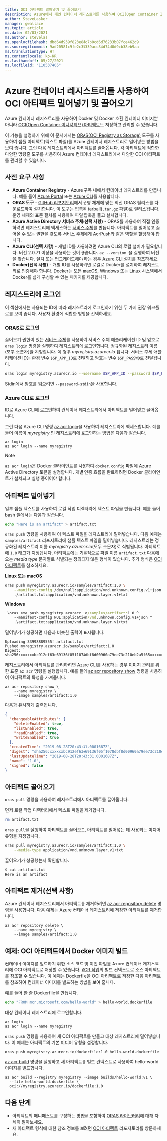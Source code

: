 ```yaml
---
title: OCI 아티팩트 밀어넣기 및 끌어오기
description: Azure에서 개인 컨테이너 레지스트리를 사용하여 OCI(Open Container Initiative) 아티팩트 밀어넣기 및 끌어오기
author: SteveLasker
manager: gwallace
ms.topic: article
ms.date: 02/03/2021
ms.author: stevelas
ms.openlocfilehash: dbd64d939f823e8dc7b0cd6d76233b07fce462d9
ms.sourcegitcommit: 9ad20581c9fe2c35339acc34d74d0d9cb38eb9aa
ms.translationtype: HT
ms.contentlocale: ko-KR
ms.lasthandoff: 05/27/2021
ms.locfileid: "110537405"
---
```

# <a name="push-and-pull-an-oci-artifact-using-an-azure-container-registry"></a>Azure 컨테이너 레지스트리를 사용하여 OCI 아티팩트 밀어넣기 및 끌어오기

Azure 컨테이너 레지스트리를 사용하여 Docker 및 Docker 호환 컨테이너 이미지뿐 아니라 [OCI(Open Container 이니셔티브) 아티팩트](container-registry-image-formats.md#oci-artifacts)도 저장하고 관리할 수 있습니다.

이 기능을 설명하기 위해 이 문서에서는 [ORAS(OCI Registry as Storage)](https://github.com/deislabs/oras) 도구를 사용하여 샘플 아티팩트(텍스트 파일)를 Azure 컨테이너 레지스트리로 밀어넣는 방법을 보여 줍니다. 그런 다음 레지스트리에서 아티팩트를 끌어옵니다. 각 아티팩트에 적합한 다양한 명령줄 도구를 사용하여 Azure 컨테이너 레지스트리에서 다양한 OCI 아티팩트를 관리할 수 있습니다.

## <a name="prerequisites"></a>사전 요구 사항

* **Azure Container Registry** - Azure 구독 내에서 컨테이너 레지스트리를 만듭니다. 예를 들어 [Azure Portal](container-registry-get-started-portal.md) 또는 [Azure CLI](container-registry-get-started-azure-cli.md)를 사용합니다.
* **ORAS 도구** - [GitHub 리포지토리](https://github.com/deislabs/oras/releases)에서 운영 체제에 맞는 최신 ORAS 릴리스를 다운로드하여 설치합니다. 이 도구는 압축된 tarball(`.tar.gz` 파일)로 릴리스됩니다. 운영 체제의 표준 절차를 사용하여 파일 압축을 풀고 설치합니다.
* **Azure Active Directory 서비스 주체(선택 사항)** - ORAS를 사용하여 직접 인증하려면 레지스트리에 액세스하는 [서비스 주체](container-registry-auth-service-principal.md)를 만듭니다. 아티팩트를 밀어넣고 끌어올 수 있는 권한을 갖도록 서비스 주체에게 AcrPush와 같은 역할을 할당해야 합니다.
* **Azure CLI(선택 사항)** - 개별 ID를 사용하려면 Azure CLI의 로컬 설치가 필요합니다. 버전 2.0.71 이상을 사용하는 것이 좋습니다. `az --version `을 실행하여 버전을 찾습니다. 설치 또는 업그레이드해야 하는 경우 [Azure CLI 설치](/cli/azure/install-azure-cli)를 참조하세요.
* **Docker(선택 사항)** - 개별 ID를 사용하려면 로컬로 Docker를 설치하여 레지스트리로 인증해야 합니다. Docker는 모든 [macOS][docker-mac], [Windows][docker-windows] 또는 [Linux][docker-linux] 시스템에서 Docker를 쉽게 구성할 수 있는 패키지를 제공합니다.


## <a name="sign-in-to-a-registry"></a>레지스트리에 로그인

이 섹션에서는 사용되는 ID에 따라 레지스트리에 로그인하기 위한 두 가지 권장 워크플로를 보여 줍니다. 사용자 환경에 적합한 방법을 선택하세요.

### <a name="sign-in-with-oras"></a>ORAS로 로그인

끌어오기 권한이 있는 [서비스 주체](container-registry-auth-service-principal.md)를 사용하여 서비스 주체 애플리케이션 ID 및 암호로 `oras login` 명령을 실행하여 레지스트리에 로그인합니다. 정규화된 레지스트리 이름(모두 소문자)을 지정합니다. 이 경우 *myregistry.azurecr.io* 입니다. 서비스 주체 애플리케이션 ID는 환경 변수 `$SP_APP_ID`로 전달되고 암호는 변수 `$SP_PASSWD`로 전달됩니다.

```bash
oras login myregistry.azurecr.io --username $SP_APP_ID --password $SP_PASSWD
```

Stdin에서 암호를 읽으려면 `--password-stdin`을 사용합니다.

### <a name="sign-in-with-azure-cli"></a>Azure CLI로 로그인

ID로 Azure CLI에 [로그인](/cli/azure/authenticate-azure-cli)하여 컨테이너 레지스트리에서 아티팩트를 밀어넣고 끌어옵니다.

그런 다음 Azure CLI 명령 [az acr login](/cli/azure/acr#az_acr_login)을 사용하여 레지스트리에 액세스합니다. 예를 들어 이름이 *myregistry* 인 레지스트리에 로그인하는 방법은 다음과 같습니다.

```azurecli
az login
az acr login --name myregistry
```

> [!NOTE]
> `az acr login`은 Docker 클라이언트를 사용하여 `docker.config` 파일에 Azure Active Directory 토큰을 설정합니다. 개별 인증 흐름을 완료하려면 Docker 클라이언트가 설치되고 실행 중이어야 합니다.

## <a name="push-an-artifact"></a>아티팩트 밀어넣기

일부 샘플 텍스트를 사용하여 로컬 작업 디렉터리에 텍스트 파일을 만듭니다. 예를 들어 bash 셸에서는 다음과 같습니다.

```bash
echo "Here is an artifact" > artifact.txt
```

`oras push` 명령을 사용하여 이 텍스트 파일을 레지스트리에 밀어넣습니다. 다음 예제는 `samples/artifact` 리포지토리에 샘플 텍스트 파일을 밀어넣습니다. 레지스트리는 정규화된 레지스트리 이름 *myregistry.azurecr.io*(모두 소문자)로 식별됩니다. 아티팩트에 `1.0` 태그가 지정됩니다. 아티팩트에는 기본적으로 파일 이름 `artifact.txt` 다음에 오는 *media type* 문자열로 식별되는 정의되지 않은 형식이 있습니다. 추가 형식은 [OCI 아티팩트](https://github.com/opencontainers/artifacts)를 참조하세요. 

**Linux 또는 macOS**

```bash
oras push myregistry.azurecr.io/samples/artifact:1.0 \
    --manifest-config /dev/null:application/vnd.unknown.config.v1+json \
    ./artifact.txt:application/vnd.unknown.layer.v1+txt
```

**Windows**

```cmd
.\oras.exe push myregistry.azurecr.io/samples/artifact:1.0 ^
    --manifest-config NUL:application/vnd.unknown.config.v1+json ^
    .\artifact.txt:application/vnd.unknown.layer.v1+txt
```

밀어넣기가 성공하면 다음과 비슷한 출력이 표시됩니다.

```console
Uploading 33998889555f artifact.txt
Pushed myregistry.azurecr.io/samples/artifact:1.0
Digest: sha256:xxxxxxbc912ef63e69136f05f1078dbf8d00960a79ee73c210eb2a5f65xxxxxx
```

레지스트리에서 아티팩트를 관리하려면 Azure CLI를 사용하는 경우 이미지 관리를 위한 표준 `az acr` 명령을 실행합니다. 예를 들어 [az acr repository show][az-acr-repository-show] 명령을 사용하여 아티팩트의 특성을 가져옵니다.

```azurecli
az acr repository show \
    --name myregistry \
    --image samples/artifact:1.0
```

다음과 유사하게 출력됩니다.

```json
{
  "changeableAttributes": {
    "deleteEnabled": true,
    "listEnabled": true,
    "readEnabled": true,
    "writeEnabled": true
  },
  "createdTime": "2019-08-28T20:43:31.0001687Z",
  "digest": "sha256:xxxxxxbc912ef63e69136f05f1078dbf8d00960a79ee73c210eb2a5f65xxxxxx",
  "lastUpdateTime": "2019-08-28T20:43:31.0001687Z",
  "name": "1.0",
  "signed": false
}
```

## <a name="pull-an-artifact"></a>아티팩트 끌어오기

`oras pull` 명령을 사용하여 레지스트리에서 아티팩트를 끌어옵니다.

먼저 로컬 작업 디렉터리에서 텍스트 파일을 제거합니다.

```bash
rm artifact.txt
```

`oras pull`을 실행하여 아티팩트를 끌어오고, 아티팩트를 밀어넣는 데 사용되는 미디어 유형을 지정합니다.

```bash
oras pull myregistry.azurecr.io/samples/artifact:1.0 \
    --media-type application/vnd.unknown.layer.v1+txt
```

끌어오기가 성공했는지 확인합니다.

```bash
$ cat artifact.txt
Here is an artifact
```

## <a name="remove-the-artifact-optional"></a>아티팩트 제거(선택 사항)

Azure 컨테이너 레지스트리에서 아티팩트를 제거하려면 [az acr repository delete][az-acr-repository-delete] 명령을 사용합니다. 다음 예제는 Azure 컨테이너 레지스트리에 저장한 아티팩트를 제거합니다.

```azurecli
az acr repository delete \
    --name myregistry \
    --image samples/artifact:1.0
```

## <a name="example-build-docker-image-from-oci-artifact"></a>예제: OCI 아티팩트에서 Docker 이미지 빌드

컨테이너 이미지를 빌드하기 위한 소스 코드 및 이진 파일을 Azure 컨테이너 레지스트리에 OCI 아티팩트로 저장할 수 있습니다. [ACR 작업](container-registry-tasks-overview.md)의 빌드 컨텍스트로 소스 아티팩트를 참조할 수 있습니다. 이 예제는 Dockerfile을 OCI 아티팩트로 저장한 다음 아티팩트를 참조하여 컨테이너 이미지를 빌드하는 방법을 보여 줍니다.

예를 들어 한 줄 Dockerfile을 만듭니다.

```bash
echo "FROM mcr.microsoft.com/hello-world" > hello-world.dockerfile
```

대상 컨테이너 레지스트리에 로그인합니다.

```azurecli
az login
az acr login --name myregistry
```

`oras push` 명령을 사용하여 새 OCI 아티팩트를 만들고 대상 레지스트리에 밀어넣습니다. 이 예제는 아티팩트의 기본 미디어 유형을 설정합니다.

```bash
oras push myregistry.azurecr.io/dockerfile:1.0 hello-world.dockerfile
```

[az acr build](/cli/azure/acr#az_acr_build) 명령을 실행하고 새 아티팩트를 빌드 컨텍스트로 사용하여 hello-world 이미지를 빌드합니다.

```azurecli
az acr build --registry myregistry --image builds/hello-world:v1 \
  --file hello-world.dockerfile \
  oci://myregistry.azurecr.io/dockerfile:1.0
```

## <a name="next-steps"></a>다음 단계

* 아티팩트의 매니페스트를 구성하는 방법을 포함하여 [ORAS 라이브러리](https://github.com/deislabs/oras)에 대해 자세히 알아보세요.
* 새 아티팩트 형식에 대한 참조 정보를 보려면 [OCI 아티팩트](https://github.com/opencontainers/artifacts) 리포지토리를 방문하세요.



<!-- LINKS - external -->
[docker-linux]: https://docs.docker.com/engine/installation/#supported-platforms
[docker-mac]: https://docs.docker.com/docker-for-mac/
[docker-windows]: https://docs.docker.com/docker-for-windows/

<!-- LINKS - internal -->
[az-acr-repository-show]: /cli/azure/acr/repository?#az_acr_repository_show
[az-acr-repository-delete]: /cli/azure/acr/repository#az_acr_repository_delete
